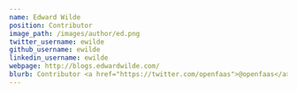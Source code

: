 ```yaml
---
name: Edward Wilde
position: Contributor
image_path: /images/author/ed.png
twitter_username: ewilde
github_username: ewilde
linkedin_username: ewilde
webpage: http://blogs.edwardwilde.com/
blurb: Contributor <a href="https://twitter.com/openfaas">@openfaas</a>. Platform architect <a href="https://form3.tech">@f3fincloud</a>
---
```

